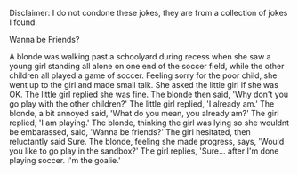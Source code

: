 Disclaimer: I do not condone these jokes, they are from a collection of jokes I found.

Wanna be Friends?

A blonde was walking past a schoolyard during recess when she saw a young girl standing all alone on one end of the soccer field, while the other children all played a game of soccer. Feeling sorry for the poor child, she went up to the girl and made small talk.
She asked the little girl if she was OK.
The little girl replied she was fine.
The blonde then said, 'Why don't you go play with the other children?'
The little girl replied, 'I already am.'
The blonde, a bit annoyed said, 'What do you mean, you already am?'
The girl replied, 'I am playing.'
The blonde, thinking the girl was lying so she wouldnt be embarassed, said, 'Wanna be friends?'
The girl hesitated, then reluctantly said Sure.
The blonde, feeling she made progress, says, 'Would you like to go play in the sandbox?'
The girl replies, 'Sure... after I'm done playing soccer. I'm the goalie.'

